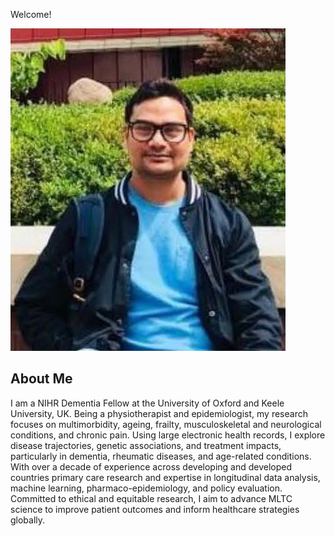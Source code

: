 
Welcome!

![Profile Picture](Swain-Subhashisa.jpg)
## About Me

I am a NIHR Dementia Fellow at the University of Oxford and Keele University, UK. Being a physiotherapist and epidemiologist, my research focuses on multimorbidity, ageing, frailty, musculoskeletal and neurological conditions, and chronic pain. Using large electronic health records, I explore disease trajectories, genetic associations, and treatment impacts, particularly in dementia, rheumatic diseases, and age-related conditions. With over a decade of experience across developing and developed countries primary care research and expertise in longitudinal data analysis, machine learning, pharmaco-epidemiology, and policy evaluation. Committed to ethical and equitable research, I aim to advance MLTC science to improve patient outcomes and inform healthcare strategies globally.

